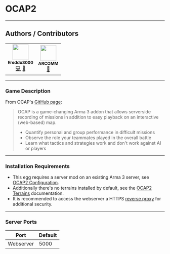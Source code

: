 # OCAP2

___

## Authors / Contributors

<!-- prettier-ignore-start -->
<!-- markdownlint-disable -->
<table>
    <tr>
        <td align="center">
            <a href="https://github.com/freddo3000">
                <img src="https://avatars.githubusercontent.com/u/14627848" width="50px;" alt=""/><br /><sub><b>Freddo3000</b></sub>
            </a>
            <br />
            <a href="https://github.com/parkervcp/eggs/commits?author=freddo3000" title="Codes">💻</a>
            <a href="https://github.com/parkervcp/eggs/commits?author=freddo3000" title="Maintains">🔨</a>
        </td>
        <td align="center">
            <a href="https://github.com/ARCOMM/">
                <img src="https://avatars.githubusercontent.com/u/16262182?s=40&v=4" width="50px;" alt=""/><br /><sub><b>ARCOMM</b></sub>
            </a>
            <br />
            <a href="https://github.com/parkervcp/eggs/commits?author=freddo3000" title="Maintains">🔨</a>
        </td>
    </tr>
</table>
<!-- markdownlint-enable -->
<!-- prettier-ignore-end -->

___

### Game Description

From OCAP's [GitHub page](https://github.com/OCAP2/OCAP):
> OCAP is a game-changing Arma 3 addon that allows serverside recording of missions in addition to easy playback on an interactive (web-based) map.
>
>* Quantify personal and group performance in difficult missions
>* Observe the role your teammates played in the overall battle
>* Learn what tactics and strategies work and don't work against AI or players

___

### Installation Requirements

- This egg requires a server mod on an existing Arma 3 server, see [OCAP2 Configuration](https://github.com/OCAP2/OCAP#configuration).
- Additionally there's no terrains installed by default, see the [OCAP2 Terrains](https://github.com/OCAP2/OCAP#terrains) documentation.
- It is recommended to access the webserver a HTTPS [reverse proxy](https://en.wikipedia.org/wiki/Reverse_proxy) for additional security.

___

### Server Ports

| Port | Default |
|---------|---------|
| Webserver | 5000 |
